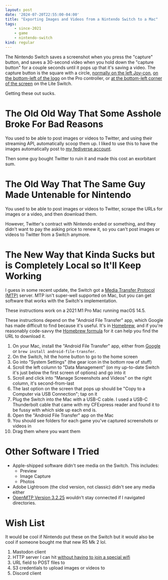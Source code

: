 ```yaml
---
layout: post
date: '2024-07-20T22:55:00-04:00'
title: "Exporting Images and Videos from a Nintendo Switch to a Mac"
tags:
    - since-2021
    - game
    - nintendo-switch
kind: regular
---
```


The Nintendo Switch 
saves a screenshot when you press the "capture" button,
and saves a 30-second video when you hold down the "capture button" 
for a couple seconds until it pops up that it's saving a video.
The capture button is the square with a circle, 
[normally on the left Joy-con][joycon], 
[on the bottom-left of the logo][pro] on the Pro controller,
or [at the bottom-left corner of the screen][lite] on the Lite Switch.

[joycon]: https://en-americas-support.nintendo.com/app/answers/detail/a_id/22634
[pro]: https://en-americas-support.nintendo.com/app/answers/detail/a_id/27538
[lite]: https://en-americas-support.nintendo.com/app/answers/detail/a_id/47285

Getting these out sucks.

# The Old Old Way That Some Asshole Broke For Bad Reasons

You used to be able to post images or videos to Twitter, 
and using their streaming API, 
automatically scoop them up.
I liked to use this to have the images automatically post to
[my fediverse account](https://m.bonzoesc.net/@bonzoesc).

Then some guy bought Twitter to ruin it and made this cost
an exorbitant sum.

# The Old Way That The Same Guy Made Untenable for Nintendo

You used to be able to post images or videos to Twitter,
scrape the URLs for images or a video,
and then download them.

However, Twitter's contract with Nintendo ended or something,
and they didn't want to pay the asking price to renew it,
so you can't post images or videos to Twitter from a Switch anymore.

# The New Way that Kinda Sucks but is Completely Local so It'll Keep Working

I guess in some recent update,
the Switch got a
[Media Transfer Protocol (MTP)](https://en.wikipedia.org/wiki/Media_Transfer_Protocol)
server.
MTP isn't super-well supported on Mac, 
but you can get software that works with the Switch's implementation.

These instructions work on a
2021 M1 Pro Mac running macOS 14.5.

These instructions depend on the "Android File Transfer" app,
which Google has made difficult to find because it's useful.
It's in [Homebrew][brew], 
and if you're reasonably code-savvy the [Homebrew formula](https://github.com/Homebrew/homebrew-cask/blob/master/Casks/a/android-file-transfer.rb) for it
can help you find the URL to download it.

[brew]: https://brew.sh

1. On your Mac, install the "Android File Transfer" app,
   either from [Google](https://dl.google.com/dl/androidjumper/mtp/current/androidfiletransfer.dmg)
   or `brew install android-file-transfer`.
1. On the Switch, hit the home button to go to the home screen
2. Go into "System Settings" 
   (the gear icon in the bottom row of stuff)
3. Scroll the left column to "Data Management" 
   (on my up-to-date Switch it's just below the first screen of options)
   and go into it
4. Scroll and click into "Manage Screenshots and Videos" on the right column, 
   it's second-from-last
5. The last option on the screen that pops up should be
   "Copy to a Computer via USB Connection"; tap on it
6. Plug the Switch into the Mac with a USB-C cable.
   I used a USB-C Thunderbolt cable that came with
   my CFExpress reader and found it to be fussy
   with which side up each end is.
7. Open the "Android File Transfer" app on the Mac
8. You should see folders for each game
   you've captured screenshots or videos in
9. Drag them where you want them

# Other Software I Tried

* Apple-shipped software didn't see media on the Switch. This includes:
  * Preview
  * Image Capture
  * Photos
* Adobe Lightroom (the clod version, not classic) didn't see any media either
* [OpenMTP Version 3.2.25](https://github.com/ganeshrvel/openmtp)
  wouldn't stay connected if I navigated directories.

# Wish List

It would be cool if Nintendo put these
on the Switch but it would also be cool
if someone bought me that new R5 Mk 2 lol.

1. Mastodon client
2. HTTP server I can hit [without having to join a special wifi][common-man]
1. URL field to POST files to
2. S3 credentials to upload images or videos to
4. Discord client

[common-man]: https://en-americas-support.nintendo.com/app/answers/detail/a_id/53138
